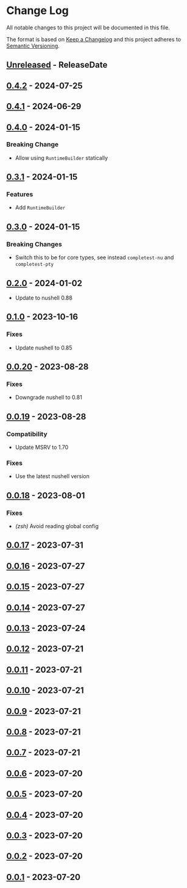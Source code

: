 # Change Log
All notable changes to this project will be documented in this file.

The format is based on [Keep a Changelog](https://keepachangelog.com/)
and this project adheres to [Semantic Versioning](https://semver.org/).

<!-- next-header -->
## [Unreleased] - ReleaseDate

## [0.4.2] - 2024-07-25

## [0.4.1] - 2024-06-29

## [0.4.0] - 2024-01-15

### Breaking Change

- Allow using `RuntimeBuilder` statically

## [0.3.1] - 2024-01-15

### Features

- Add `RuntimeBuilder`

## [0.3.0] - 2024-01-15

### Breaking Changes

- Switch this to be for core types, see instead `completest-nu` and `completest-pty`

## [0.2.0] - 2024-01-02

- Update to nushell 0.88

## [0.1.0] - 2023-10-16

### Fixes

- Update nushell to 0.85

## [0.0.20] - 2023-08-28

### Fixes

- Downgrade nushell to 0.81

## [0.0.19] - 2023-08-28

### Compatibility

- Update MSRV to 1.70

### Fixes

- Use the latest nushell version

## [0.0.18] - 2023-08-01

### Fixes

- *(zsh)* Avoid reading global config

## [0.0.17] - 2023-07-31

## [0.0.16] - 2023-07-27

## [0.0.15] - 2023-07-27

## [0.0.14] - 2023-07-27

## [0.0.13] - 2023-07-24

## [0.0.12] - 2023-07-21

## [0.0.11] - 2023-07-21

## [0.0.10] - 2023-07-21

## [0.0.9] - 2023-07-21

## [0.0.8] - 2023-07-21

## [0.0.7] - 2023-07-21

## [0.0.6] - 2023-07-20

## [0.0.5] - 2023-07-20

## [0.0.4] - 2023-07-20

## [0.0.3] - 2023-07-20

## [0.0.2] - 2023-07-20

## [0.0.1] - 2023-07-20

<!-- next-url -->
[Unreleased]: https://github.com/assert-rs/completest/compare/v0.4.2...HEAD
[0.4.2]: https://github.com/assert-rs/completest/compare/v0.4.1...v0.4.2
[0.4.1]: https://github.com/assert-rs/completest/compare/v0.4.0...v0.4.1
[0.4.0]: https://github.com/assert-rs/completest/compare/v0.3.1...v0.4.0
[0.3.1]: https://github.com/assert-rs/completest/compare/v0.3.0...v0.3.1
[0.3.0]: https://github.com/assert-rs/completest/compare/v0.2.0...v0.3.0
[0.2.0]: https://github.com/assert-rs/completest/compare/v0.1.0...v0.2.0
[0.1.0]: https://github.com/assert-rs/completest/compare/v0.0.20...v0.1.0
[0.0.20]: https://github.com/assert-rs/completest/compare/v0.0.19...v0.0.20
[0.0.19]: https://github.com/assert-rs/completest/compare/v0.0.18...v0.0.19
[0.0.18]: https://github.com/assert-rs/completest/compare/v0.0.17...v0.0.18
[0.0.17]: https://github.com/assert-rs/completest/compare/v0.0.16...v0.0.17
[0.0.16]: https://github.com/assert-rs/completest/compare/v0.0.15...v0.0.16
[0.0.15]: https://github.com/assert-rs/completest/compare/v0.0.14...v0.0.15
[0.0.14]: https://github.com/assert-rs/completest/compare/v0.0.13...v0.0.14
[0.0.13]: https://github.com/assert-rs/completest/compare/v0.0.12...v0.0.13
[0.0.12]: https://github.com/assert-rs/completest/compare/v0.0.11...v0.0.12
[0.0.11]: https://github.com/assert-rs/completest/compare/v0.0.10...v0.0.11
[0.0.10]: https://github.com/assert-rs/completest/compare/v0.0.9...v0.0.10
[0.0.9]: https://github.com/assert-rs/completest/compare/v0.0.8...v0.0.9
[0.0.8]: https://github.com/assert-rs/completest/compare/v0.0.7...v0.0.8
[0.0.7]: https://github.com/assert-rs/completest/compare/v0.0.6...v0.0.7
[0.0.6]: https://github.com/assert-rs/completest/compare/v0.0.5...v0.0.6
[0.0.5]: https://github.com/assert-rs/completest/compare/v0.0.4...v0.0.5
[0.0.4]: https://github.com/assert-rs/completest/compare/v0.0.3...v0.0.4
[0.0.3]: https://github.com/assert-rs/completest/compare/v0.0.2...v0.0.3
[0.0.2]: https://github.com/assert-rs/completest/compare/v0.0.1...v0.0.2
[0.0.1]: https://github.com/assert-rs/completest/compare/3ba75d4e53b79952a4c1771d88f2a22a53d1782d...v0.0.1
